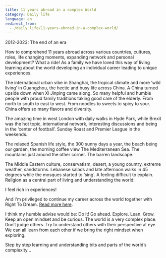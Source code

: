 ```yaml
---
title: 11 years abroad in a complex World
category: Daily life
language: en
redirect_from:
  - /daily life/11-years-abroad-in-a-complex-world/
---
```

2012-2023: The end of an era

How to comprehend 11 years abroad across various countries, cultures, roles, life changing moments, expanding network and personal development? What a ride! As a family we have loved this way of living learning about the world developing an individual career leading to unique experiences. 

The international urban vibe in Shanghai, the tropical climate and more ‘wild living’ in Guangzhou, the hectic and busy life across China. A China turned upside down when Xi Jinping came along. So many helpful and humble people with proud family traditions taking good care of the elderly. From north to south to east to west. From noodles to sweets to spicy to sour. China offers so many flavors and diversity.

The amazing time in west London with daily walks in Hyde Park, while Brexit was the hot topic, international network, interesting discussions and being in the ‘center of football’. Sunday Roast and Premier League in the weekends.

The relaxed Spanish life style, the 300 sunny days a year, the beach being our garden, the morning coffee view The Mediterranean Sea. The mountains just around the other corner. The barren landscape.

The Middle Eastern culture, conservatism, desert, a young country, extreme weather, sandstorms. Lebanese salads and late afternoon walks in 45 degrees while the mosques started to ‘sing’. A feeling difficult to explain. Religion as a central part of living and understanding the world. 

I feel rich in experiences!

And I'm privileged to continue my career across the world together with Right To Dream. [Read more here](/daily-life/joining-right-to-dream-as-group-head-of-football/). 

I think my humble advise would be: Do it! Go ahead. Explore. Lean. Grow. Keep an open mindset and be curious. The world is a very complex place. Don’t judge others. Try to understand others with their perspective at eye. We can all learn from each other if we bring the right mindset when exploring.

Step by step learning and understanding bits and parts of the world’s complexity...
